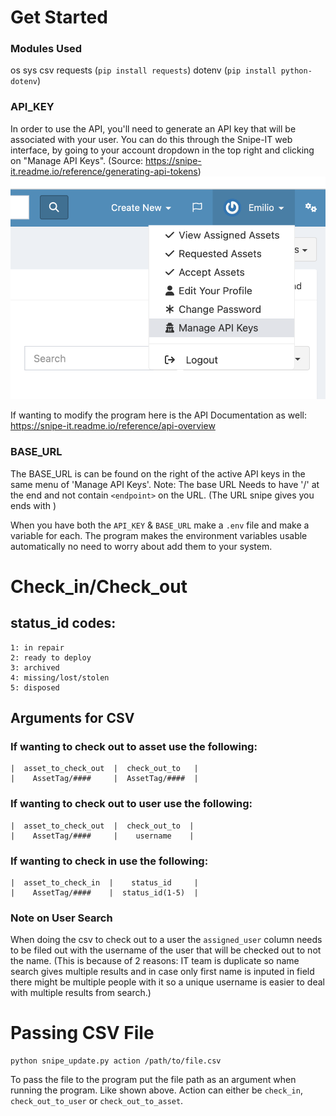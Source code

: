 # Get Started
### Modules Used
os
sys
csv
requests (`pip install requests`)
dotenv (`pip install python-dotenv`)

### API_KEY
In order to use the API, you'll need to generate an API key that will be associated with your user. You can do this through the Snipe-IT web interface, by going to your account dropdown in the top right and clicking on "Manage API Keys". (Source: https://snipe-it.readme.io/reference/generating-api-tokens)
![Alt text](/GET%20API%20KEY.png)

If wanting to modify the program here is the API Documentation as well: https://snipe-it.readme.io/reference/api-overview

### BASE_URL
The BASE_URL is can be found on the right of the active API keys in the same menu of 'Manage API Keys'. Note: The base URL Needs to have '/' at the end and not contain `<endpoint>` on the URL. (The URL snipe gives you ends with <endpoint>)

When you have both the `API_KEY` & `BASE_URL` make a `.env` file and make a variable for each. The program makes the environment variables usable automatically no need to worry about add them to your system.

# Check_in/Check_out
## status_id codes:
    1: in repair
    2: ready to deploy
    3: archived
    4: missing/lost/stolen
    5: disposed 

## Arguments for CSV
### If wanting to check out to asset use the following:
    |  asset_to_check_out  |  check_out_to   |
    |    AssetTag/####     |  AssetTag/####  |

### If wanting to check out to user use the following:
    |  asset_to_check_out  |  check_out_to  |
    |    AssetTag/####     |    username    |

### If wanting to check in use the following:
    |  asset_to_check_in  |    status_id     |
    |    AssetTag/####    |  status_id(1-5)  |

### Note on User Search
When doing the csv to check out to a user the `assigned_user` column needs to be filed out with the username of the user that will be checked out to not the name. (This is because of 2 reasons: IT team is duplicate so name search gives multiple results and in case only first name is inputed in field there might be multiple people with it so a unique username is easier to deal with multiple results from search.)

# Passing CSV File
    python snipe_update.py action /path/to/file.csv
To pass the file to the program put the file path as an argument when running the program. Like shown above. Action can either be `check_in`, `check_out_to_user` or `check_out_to_asset`.